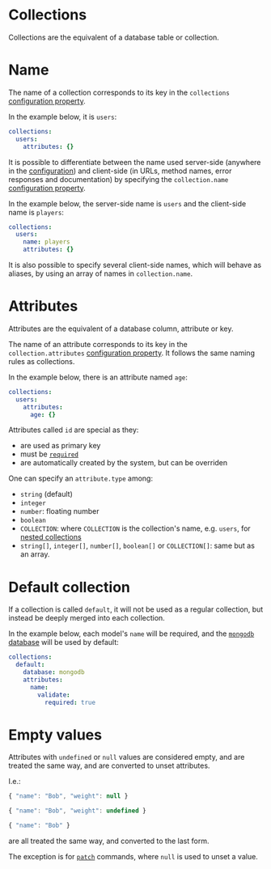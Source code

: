 # Collections

Collections are the equivalent of a database table or collection.

# Name

The name of a collection corresponds to its key in the `collections`
[configuration property](../usage/configuration.md#properties).

In the example below, it is `users`:

```yml
collections:
  users:
    attributes: {}
```

It is possible to differentiate between the name used server-side (anywhere in
the [configuration](../usage/configuration.md)) and client-side (in URLs, method names,
error responses and documentation) by specifying the `collection.name`
[configuration property](../usage/configuration.md#properties).

In the example below, the server-side name is `users` and the client-side name
is `players`:

```yml
collections:
  users:
    name: players
    attributes: {}
```

It is also possible to specify several client-side names, which will behave
as aliases, by using an array of names in `collection.name`.

# Attributes

Attributes are the equivalent of a database column, attribute or key.

The name of an attribute corresponds to its key in the `collection.attributes`
[configuration property](../usage/configuration.md#properties). It follows the same naming rules as
collections.

In the example below, there is an attribute named `age`:

```yml
collections:
  users:
    attributes:
      age: {}
```

Attributes called `id` are special as they:
  - are used as primary key
  - must be [`required`](validation.md)
  - are automatically created by the system, but can be overriden

One can specify an `attribute.type` among:
  - `string` (default)
  - `integer`
  - `number`: floating number
  - `boolean`
  - `COLLECTION`: where `COLLECTION` is the collection's name, e.g. `users`,
    for [nested collections](relations.md)
  - `string[]`, `integer[]`, `number[]`, `boolean[]` or `COLLECTION[]`: same but
    as an array.

# Default collection

If a collection is called `default`, it will not be used as a regular
collection, but instead be deeply merged into each collection.

In the example below, each model's `name` will be required, and the
[`mongodb` database](../databases/mongodb.md) will be used by default:

```yml
collections:
  default:
    database: mongodb
    attributes:
      name:
        validate:
          required: true
```

# Empty values

Attributes with `undefined` or `null` values are considered empty, and are
treated the same way, and are converted to unset attributes.

I.e.:

<!-- eslint-skip -->
```js
{ "name": "Bob", "weight": null }
```

<!-- eslint-skip -->
```js
{ "name": "Bob", "weight": undefined }
```

<!-- eslint-skip -->
```js
{ "name": "Bob" }
```

are all treated the same way, and converted to the last form.

The exception is for [`patch`](../../client/query/crud.md#patch-command) commands, where `null`
is used to unset a value.
